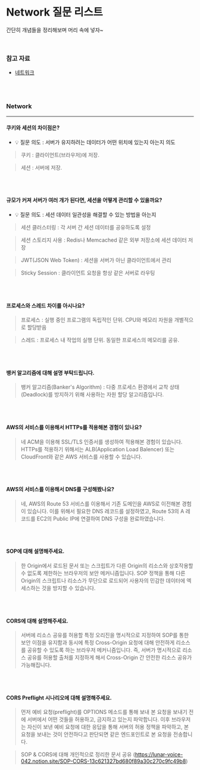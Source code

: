 # Network 질문 리스트

간단히 개념들을 정리해보며 머리 속에 넣자~

<br>


### 참고 자료 

- [네트워크](<https://github.com/kim6394/Dev_BasicKnowledge/blob/master/Interview/Interview List.md#네트워크>)

<br>

<br>

### Network

---

####  쿠키와 세션의 차이점은? 

 - 💡 질문 의도 : 서버가 유지하려는 데이터가 어떤 위치에 있는지 아는지 의도

> 쿠키 : 클라이언트(브라우저)에 저장. <br/>

> 세션 : 서버에 저장.

<br/><br/>

####  규모가 커져 서버가 여러 개가 된다면, 세션을 어떻게 관리할 수 있을까요? 
- 💡 질문 의도 : 세션 데이터 일관성을 해결할 수 있는 방법을 아는지

> 세션 클러스터링 : 각 서버 간 세션 데이터를 공유하도록 설정

> 세션 스토리지 사용 : Redis나 Memcached 같은 외부 저장소에 세션 데이터 저장
 
> JWT(JSON Web Token) : 세션을 서버가 아닌 클라이언트에서 관리

> Sticky Session : 클라이언트 요청을 항상 같은 서버로 라우팅

<br/><br/>

####  프로세스와 스레드 차이를 아시나요?
> 프로세스 : 실행 중인 프로그램의 독립적인 단위. CPU와 메모리 자원을 개별적으로 할당받음

> 스레드 : 프로세스 내 작업의 실행 단위. 동일한 프로세스의 메모리를 공유.

 <br/><br/>

#### 뱅커 알고리즘에 대해 설명 부탁드립니다.
> 뱅커 알고리즘(Banker's Algorithm) : 다중 프로세스 환경에서 교착 상태(Deadlock)를 방지하기 위해 사용하는 자원 할당 알고리즘입니다.


<br/><br/>

#### AWS의 서비스를 이용해서 HTTPs를 적용해본 경험이 있나요?
> 네 ACM을 이용해 SSL/TLS 인증서를 생성하여 적용해본 경험이 있습니다. HTTPs를 적용하기 위해서는 ALB(Application Load Balencer) 또는 CloudFront와 같은 AWS 서비스를 사용할 수 있습니다.

<br/><br/>

#### AWS의 서비스를 이용해서 DNS를 구성해봤나요?
> 네, AWS의 Route 53 서비스를 이용해서 기존 도메인을 AWS로 이전해본 경험이 있습니다. 이를 위해서 필요한 DNS 레코드를 설정하였고, Route 53의 A 레코드를 EC2의 Public IP에 연결하여 DNS 구성을 완료하였습니다.

<br/><br/>

#### SOP에 대해 설명해주세요.
> 한 Origin에서 로드된 문서 또는 스크립트가 다른 Origin의 리소스와 상호작용할 수 없도록 제한하는 브라우저의 보안 메커니즘입니다. SOP 정책을 통해 다른 Origin의 스크립트나 리소스가 무단으로 로드되어 사용자의 민감한 데이터에 엑세스하는 것을 방지할 수 있습니다.

<br/><br/>

#### CORS에 대해 설명해주세요.
> 서버에 리소스 공유를 허용할 특정 오리진을 명시적으로 지정하여 SOP를 통한 보안 이점을 유지함과 동시에 특정 Cross-Origin 요청에 대해 안전하게 리소스를 공유할 수 있도록 하는 브라우저 메커니즘입니다. 즉, 서버가 명시적으로 리소스 공유를 허용할 출처를 지정하게 해서 Cross-Origin 간 안전한 리소스 공유가 가능해집니다.

<br/><br/>

#### CORS Preflight 시나리오에 대해 설명해주세요.
> 먼저 예비 요청(preflight)를 OPTIONS 메소드를 통해 보내 본 요청을 보내기 전에 서버에서 어떤 것들을 허용하고, 금지하고 있는지 파악합니다. 이후 브라우저는 자신이 보낸 예비 요청에 대한 응답을 통해 서버의 허용 정책을 파악하고, 본 요청을 보내는 것이 안전하다고 판단되면 같은 엔드포인트로 본 요청을 전송합니다.

> SOP & CORS에 대해 개인적으로 정리한 문서 공유 (https://lunar-voice-042.notion.site/SOP-CORS-13c621327bd680f89a30c270c9fc49b8)
